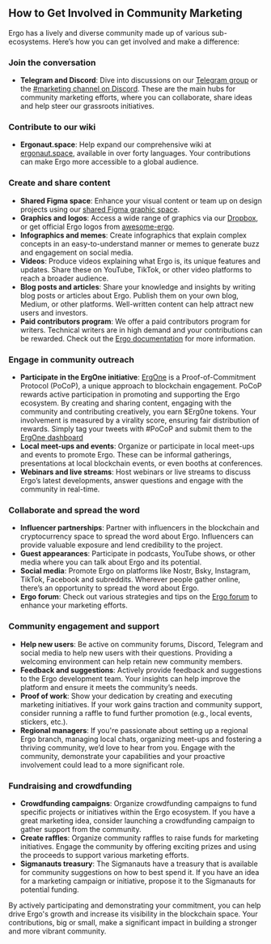 ## How to Get Involved in Community Marketing

Ergo has a lively and diverse community made up of various sub-ecosystems. Here’s how you can get involved and make a difference:

### Join the conversation

- **Telegram and Discord**: Dive into discussions on our [Telegram group](https://t.me/ErgoSocials) or the [#marketing channel on Discord](https://discord.gg/TBFXMzha7X). These are the main hubs for community marketing efforts, where you can collaborate, share ideas and help steer our grassroots initiatives.

### Contribute to our wiki

- **Ergonaut.space**: Help expand our comprehensive wiki at [ergonaut.space](https://ergonaut.space/en/home), available in over forty languages. Your contributions can make Ergo more accessible to a global audience.

### Create and share content

- **Shared Figma space**: Enhance your visual content or team up on design projects using our [shared Figma graphic space](https://www.figma.com/file/pd92vgB3xNFThaacIKodYs/Guide-ID?node-id=1%3A756).
- **Graphics and logos**: Access a wide range of graphics via our [Dropbox](https://www.dropbox.com/sh/jionpgnj89eod2f/AAC5S1vnOwO3gm2vRYOmDBQ-a?dl=0), or get official Ergo logos from [awesome-ergo](https://github.com/ergoplatform/awesome-ergo/tree/master/graphics/Logo).
- **Infographics and memes**: Create infographics that explain complex concepts in an easy-to-understand manner or memes to generate buzz and engagement on social media.
- **Videos**: Produce videos explaining what Ergo is, its unique features and updates. Share these on YouTube, TikTok, or other video platforms to reach a broader audience.
- **Blog posts and articles**: Share your knowledge and insights by writing blog posts or articles about Ergo. Publish them on your own blog, Medium, or other platforms. Well-written content can help attract new users and investors.
- **Paid contributors program**: We offer a paid contributors program for writers. Technical writers are in high demand and your contributions can be rewarded. Check out the [Ergo documentation](https://docs.ergoplatform.com/contribute/marketing/) for more information.

### Engage in community outreach

- **Participate in the ErgOne initiative**: [ErgOne](https://app.ergone.io/voting-login) is a Proof-of-Commitment Protocol (PoCoP), a unique approach to blockchain engagement. PoCoP rewards active participation in promoting and supporting the Ergo ecosystem. By creating and sharing content, engaging with the community and contributing creatively, you earn $Erg0ne tokens. Your involvement is measured by a virality score, ensuring fair distribution of rewards. Simply tag your tweets with #PoCoP and submit them to the [ErgOne dashboard](https://app.ergone.io/voting-login)
- **Local meet-ups and events**: Organize or participate in local meet-ups and events to promote Ergo. These can be informal gatherings, presentations at local blockchain events, or even booths at conferences.
- **Webinars and live streams**: Host webinars or live streams to discuss Ergo’s latest developments, answer questions and engage with the community in real-time.

### Collaborate and spread the word

- **Influencer partnerships**: Partner with influencers in the blockchain and cryptocurrency space to spread the word about Ergo. Influencers can provide valuable exposure and lend credibility to the project.
- **Guest appearances**: Participate in podcasts, YouTube shows, or other media where you can talk about Ergo and its potential.
- **Social media**: Promote Ergo on platforms like Nostr, Bsky, Instagram, TikTok, Facebook and subreddits. Wherever people gather online, there’s an opportunity to spread the word about Ergo.
- **Ergo forum**: Check out various strategies and tips on the [Ergo forum](https://www.ergoforum.org/c/marketing/13) to enhance your marketing efforts.

### Community engagement and support

- **Help new users**: Be active on community forums, Discord, Telegram and social media to help new users with their questions. Providing a welcoming environment can help retain new community members.
- **Feedback and suggestions**: Actively provide feedback and suggestions to the Ergo development team. Your insights can help improve the platform and ensure it meets the community’s needs.
- **Proof of work**: Show your dedication by creating and executing marketing initiatives. If your work gains traction and community support, consider running a raffle to fund further promotion (e.g., local events, stickers, etc.).
- **Regional managers**: If you're passionate about setting up a regional Ergo branch, managing local chats, organizing meet-ups and fostering a thriving community, we’d love to hear from you. Engage with the community, demonstrate your capabilities and your proactive involvement could lead to a more significant role.

### Fundraising and crowdfunding

- **Crowdfunding campaigns**: Organize crowdfunding campaigns to fund specific projects or initiatives within the Ergo ecosystem. If you have a great marketing idea, consider launching a crowdfunding campaign to gather support from the community.
- **Create raffles**: Organize community raffles to raise funds for marketing initiatives. Engage the community by offering exciting prizes and using the proceeds to support various marketing efforts.
- **Sigmanauts treasury**: The Sigmanauts have a treasury that is available for community suggestions on how to best spend it. If you have an idea for a marketing campaign or initiative, propose it to the Sigmanauts for potential funding.


By actively participating and demonstrating your commitment, you can help drive Ergo's growth and increase its visibility in the blockchain space. Your contributions, big or small, make a significant impact in building a stronger and more vibrant community.
